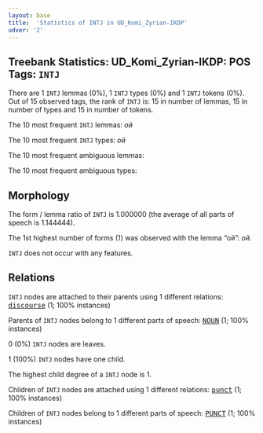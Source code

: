 ```yaml
---
layout: base
title:  'Statistics of INTJ in UD_Komi_Zyrian-IKDP'
udver: '2'
---
```


## Treebank Statistics: UD_Komi_Zyrian-IKDP: POS Tags: `INTJ`

There are 1 `INTJ` lemmas (0%), 1 `INTJ` types (0%) and 1 `INTJ` tokens (0%).
Out of 15 observed tags, the rank of `INTJ` is: 15 in number of lemmas, 15 in number of types and 15 in number of tokens.

The 10 most frequent `INTJ` lemmas: <em>ой</em>

The 10 most frequent `INTJ` types:  <em>ой</em>

The 10 most frequent ambiguous lemmas: 

The 10 most frequent ambiguous types:  



## Morphology

The form / lemma ratio of `INTJ` is 1.000000 (the average of all parts of speech is 1.144444).

The 1st highest number of forms (1) was observed with the lemma “ой”: <em>ой</em>.

`INTJ` does not occur with any features.


## Relations

`INTJ` nodes are attached to their parents using 1 different relations: <tt><a href="kpv_ikdp-dep-discourse.html">discourse</a></tt> (1; 100% instances)

Parents of `INTJ` nodes belong to 1 different parts of speech: <tt><a href="kpv_ikdp-pos-NOUN.html">NOUN</a></tt> (1; 100% instances)

0 (0%) `INTJ` nodes are leaves.

1 (100%) `INTJ` nodes have one child.

The highest child degree of a `INTJ` node is 1.

Children of `INTJ` nodes are attached using 1 different relations: <tt><a href="kpv_ikdp-dep-punct.html">punct</a></tt> (1; 100% instances)

Children of `INTJ` nodes belong to 1 different parts of speech: <tt><a href="kpv_ikdp-pos-PUNCT.html">PUNCT</a></tt> (1; 100% instances)

